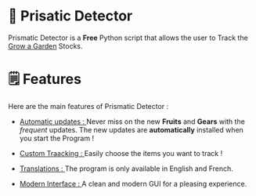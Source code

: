 # 🌱 Prisatic Detector
Prismatic Detector is a __Free__ Python script that allows the user to Track the [Grow a Garden](https://www.roblox.com/games/126884695634066/Grow-a-Garden) Stocks.

# 🗒️ Features
Here are the main features of Prismatic Detector : 
- <ins> Automatic updates : </ins>  Never miss on the new __Fruits__ and __Gears__ with the _frequent_ updates. The new updates are **automatically** installed when you start the Program !

- <ins> Custom Traacking : </ins>  Easily choose the items you want to track !

- <ins> Translations : </ins>  The program is only available in English and French.

- <ins> Modern Interface : </ins>  A clean and modern GUI for a pleasing experience.
